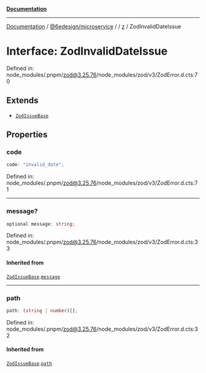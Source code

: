 [**Documentation**](../../../../../README.md)

***

[Documentation](../../../../../README.md) / [@6edesign/microservice](../../../README.md) / [](../../../README.md) / [z](../README.md) / ZodInvalidDateIssue

# Interface: ZodInvalidDateIssue

Defined in: node\_modules/.pnpm/zod@3.25.76/node\_modules/zod/v3/ZodError.d.cts:70

## Extends

- [`ZodIssueBase`](../type-aliases/ZodIssueBase.md)

## Properties

### code

```ts
code: "invalid_date";
```

Defined in: node\_modules/.pnpm/zod@3.25.76/node\_modules/zod/v3/ZodError.d.cts:71

***

### message?

```ts
optional message: string;
```

Defined in: node\_modules/.pnpm/zod@3.25.76/node\_modules/zod/v3/ZodError.d.cts:33

#### Inherited from

[`ZodIssueBase`](../type-aliases/ZodIssueBase.md).[`message`](../type-aliases/ZodIssueBase.md#message)

***

### path

```ts
path: (string | number)[];
```

Defined in: node\_modules/.pnpm/zod@3.25.76/node\_modules/zod/v3/ZodError.d.cts:32

#### Inherited from

[`ZodIssueBase`](../type-aliases/ZodIssueBase.md).[`path`](../type-aliases/ZodIssueBase.md#path)
